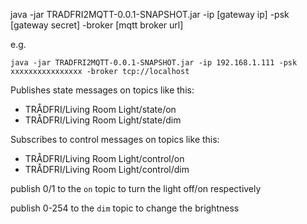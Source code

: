 java -jar TRADFRI2MQTT-0.0.1-SNAPSHOT.jar -ip [gateway ip] -psk [gateway secret] -broker [mqtt broker url]

e.g.

`java -jar TRADFRI2MQTT-0.0.1-SNAPSHOT.jar -ip 192.168.1.111 -psk xxxxxxxxxxxxxxxx -broker tcp://localhost`

Publishes state messages on topics like this:

 - TRÅDFRI/Living Room Light/state/on
 - TRÅDFRI/Living Room Light/state/dim

Subscribes to control messages on topics like this:

 - TRÅDFRI/Living Room Light/control/on
 - TRÅDFRI/Living Room Light/control/dim

publish 0/1 to the `on` topic to turn the light off/on respectively

publish 0-254 to the `dim` topic to change the brightness

